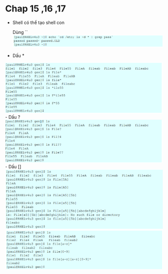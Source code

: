 # Chap 15 ,16 ,17
- Shell có thể tạo shell con

    Dùng `` 
    <img src="..\imgs\Screenshot_35.png">
- Dấu * 
<img src="..\imgs\Screenshot_32.png">
- Dấu ?
<img src="..\imgs\Screenshot_31.png">
- Dấu []
<img src="..\imgs\Screenshot_33.png">

<img src="..\imgs\Screenshot_34.png">